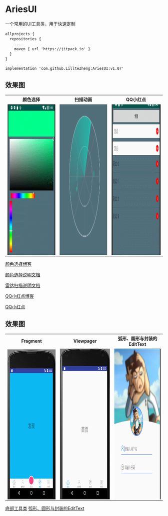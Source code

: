 # AriesUI
一个常用的UI工具类，用于快速定制

```
allprojects {
  repositories {
    ...
    maven { url 'https://jitpack.io' }
  }
}
```
```
implementation 'com.github.LillteZheng:AriesUI:v1.07'
```
## 效果图
<table  align="center">
 <tr>
    <th>颜色选择</th>
     <th>扫描动画</th>
     <th>QQ小红点</th>
  </tr>
   <tr>
    <td><a href="url"><img src="https://github.com/LillteZheng/AriesUI/raw/master/gif/colors.gif" align="left" height="480" width="340"></a></td>
    <td><a href="url"><img src="https://github.com/LillteZheng/AriesUI/raw/master/gif/scanview.gif" align="left" height="480" width="340"></a></td>
     <td><a href="url"><img src="https://github.com/LillteZheng/AriesUI/raw/master/gif/qqpoint.gif" align="left" height="480" width="340"></a></td>
  </tr>

</table>

[颜色选择博客](https://blog.csdn.net/u011418943/article/details/103025021)
 
[颜色选择说明文档](https://github.com/LillteZheng/AriesUI/blob/master/README_Colors.md)

[雷达扫描说明文档](https://github.com/LillteZheng/AriesUI/blob/master/README_ScanView.md)

[QQ小红点博客](https://blog.csdn.net/u011418943/article/details/103023598)
 
[QQ小红点](https://github.com/LillteZheng/AriesUI/blob/master/README_BezierView.md)

## 效果图
<table  align="center">
 <tr>
    <th>Fragment</th>
    <th>Viewpager</th>
    <th>弧形、圆形与封装的EditText</th>
  </tr>
   <tr>
     <td><a href="url"><img src="https://github.com/LillteZheng/AriesUI/raw/master/gif/cus_fragment.gif" align="left" height="480" width="340"></a></td>
     <td><a href="url"><img src="https://github.com/LillteZheng/AriesUI/raw/master/gif/cus_viewpager.gif" align="left" height="480" width="340"></a></td>
     <td><a href="url"><img src="https://github.com/LillteZheng/AriesUI/raw/master/gif/login.png" align="left" height="480" width="340"></a></td>
  </tr>

</table>

[底部工具类](https://github.com/LillteZheng/AriesUI/blob/master/README_BezierView.md)
[弧形、圆形与封装的EditText](https://github.com/LillteZheng/AriesUI/blob/master/README_login.md)

